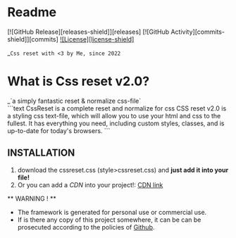 # Readme

[![GitHub Release][releases-shield]][releases]
[![GitHub Activity][commits-shield]][commits]
[![License][license-shield]](LICENSE.md)

_`Css reset with <3 by Me, since 2022 `

<h1>What is Css reset v2.0?</h1>
_`a simply fantastic reset & normalize css-file` <br>
```text
CssReset is a complete reset and normalize for css 
CSS reset v2.0 is a styling css text-file, which will allow you to use your html and css to the fullest. 
It has everything you need, including custom styles, classes, and is up-to-date for today's browsers.
```

## INSTALLATION

1. download the cssreset.css (style>cssreset.css) and <strong>just add it into your file!</strong>
2. Or you can add a *CDN* into your project!:  [CDN link](https://www.cssreset.tk/assets/reset.css) <br>

** WARNING ! **
- The framework is generated for personal use or commercial use. 
- If is there any copy of this project somewhere, it can be can be prosecuted according to the policies of [Github](https://github.com/about/developer-policy/).
